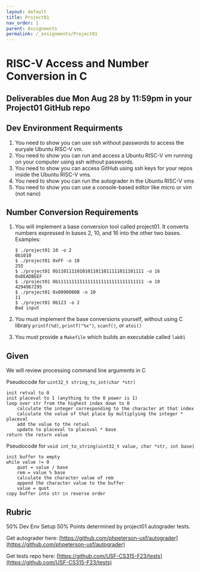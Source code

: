 ```yaml
---
layout: default
title: Project01
nav_order: 1
parent: Assignments
permalink: /_assignments/Project01
---
```


# RISC-V Access and Number Conversion in C

## Deliverables due Mon Aug 28 by 11:59pm in your Project01 GitHub repo

## Dev Environment Requirments

1. You need to show you can use ssh without passwords to access the euryale Ubuntu RISC-V vm.
2. You need to show you can run and access a Ubuntu RISC-V vm running on your computer using ssh without passwords.
3. You need to show you can access GitHub using ssh keys for your repos inside the Ubuntu RISC-V vms.
4. You need to show you can run the autograder in the Ubuntu RISC-V vms
5. You need to show you can use a console-based editor like micro or vim (not nano)
## Number Conversion Requirements
1. You will implement a base conversion tool called project01. It converts numbers expressed in bases 2, 10, and 16 into the other two bases. Examples:

    ```text    
    $ ./project01 10 -o 2
    0b1010
    $ ./project01 0xFF -o 10
    255
    $ ./project01 0b11011110101011011011111011101111 -o 16
    0xDEADBEEF
    $ ./project01 0b11111111111111111111111111111111 -o 10
    4294967295
    $ ./project01 0x0000000B -o 10
    11
    $ ./project01 0b123 -o 2
    Bad input
    ```

1. You must implement the base conversions yourself, without using C library `printf(%d)`, `printf("%x")`,  `scanf()`, or `atoi()`
1. You must provide a `Makefile` which builds an executable called `lab01`

## Given
We will review processing command line arguments in C

Pseudocode for `uint32_t string_to_int(char *str)`

    init retval to 0
    init placeval to 1 (anything to the 0 power is 1)
    loop over str from the highest index down to 0
        calculate the integer corresponding to the character at that index	
        calculate the value of that place by multiplying the integer * placeval
        add the value to the retval
        update to placeval to placeval * base
    return the return value

Pseudocode for `void int_to_string(uint32_t value, char *str, int base)`

    init buffer to empty
    while value != 0
        quot = value / base
        rem = value % base
        calculate the character value of rem
        append the character value to the buffer
        value = quot
    copy buffer into str in reverse order

## Rubric

50% Dev Env Setup
50% Points determined by project01 autograder tests.

Get autograder here:
[https://github.com/phpeterson-usf/autograder](https://github.com/phpeterson-usf/autograder)

Get tests repo here:
[https://github.com/USF-CS315-F23/tests](https://github.com/USF-CS315-F23/tests)
